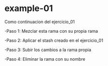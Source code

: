 # example-01
Como continuacion del ejercicio_01

-Paso 1: Mezclar esta rama con su propia rama

-Paso 2: Aplicar el stash creado en el ejercicio_01

-Paso 3: Subir los cambios a la rama propia

-Paso 4: Eliminar la rama con su nombre